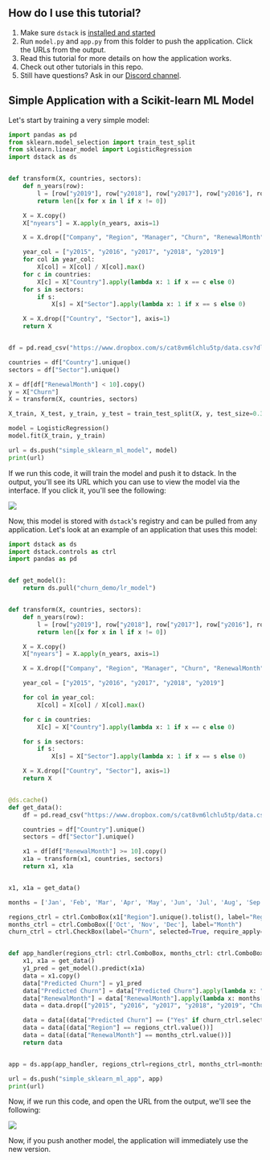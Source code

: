 ## How do I use this tutorial?

1. Make sure `dstack` is [installed and started](https://docs.dstack.ai/quickstart#installation)
2. Run `model.py` and `app.py` from this folder to push the application. Click the URLs from the output.
3. Read this tutorial for more details on how the application works.
4. Check out other tutorials in this repo.
5. Still have questions? Ask in our [Discord channel](https://discord.gg/8xfhEYa).

## Simple Application with a Scikit-learn ML Model

Let's start by training a very simple model:

```python
import pandas as pd
from sklearn.model_selection import train_test_split
from sklearn.linear_model import LogisticRegression
import dstack as ds


def transform(X, countries, sectors):
    def n_years(row):
        l = [row["y2019"], row["y2018"], row["y2017"], row["y2016"], row["y2015"]]
        return len([x for x in l if x != 0])

    X = X.copy()
    X["nyears"] = X.apply(n_years, axis=1)

    X = X.drop(["Company", "Region", "Manager", "Churn", "RenewalMonth", "RenewalDate"], axis=1)

    year_col = ["y2015", "y2016", "y2017", "y2018", "y2019"]
    for col in year_col:
        X[col] = X[col] / X[col].max()
    for c in countries:
        X[c] = X["Country"].apply(lambda x: 1 if x == c else 0)
    for s in sectors:
        if s:
            X[s] = X["Sector"].apply(lambda x: 1 if x == s else 0)

    X = X.drop(["Country", "Sector"], axis=1)
    return X


df = pd.read_csv("https://www.dropbox.com/s/cat8vm6lchlu5tp/data.csv?dl=1", index_col=0)

countries = df["Country"].unique()
sectors = df["Sector"].unique()

X = df[df["RenewalMonth"] < 10].copy()
y = X["Churn"]
X = transform(X, countries, sectors)

X_train, X_test, y_train, y_test = train_test_split(X, y, test_size=0.3, random_state=99)

model = LogisticRegression()
model.fit(X_train, y_train)

url = ds.push("simple_sklearn_ml_model", model)
print(url)
```

If we run this code, it will train the model and push it to dstack. In the output, you'll see its URL which you can use
to view the model via the interface. If you click it, you'll see the following:

![](https://gblobscdn.gitbook.com/assets%2F-LyOZaAwuBdBTEPqqlZy%2F-MPsKmT-BDVNt5W2a40K%2F-MPsRM8MWXa8ral7YRRJ%2FScreenshot%202020-12-31%20at%2011.56.26.png?alt=media&token=85a741a2-d7ae-4330-b1f9-c7124016ec7b)

Now, this model is stored with `dstack`'s registry and can be pulled from any application. Let's look at an example of
an application that uses this model:

```python
import dstack as ds
import dstack.controls as ctrl
import pandas as pd


def get_model():
    return ds.pull("churn_demo/lr_model")


def transform(X, countries, sectors):
    def n_years(row):
        l = [row["y2019"], row["y2018"], row["y2017"], row["y2016"], row["y2015"]]
        return len([x for x in l if x != 0])

    X = X.copy()
    X["nyears"] = X.apply(n_years, axis=1)

    X = X.drop(["Company", "Region", "Manager", "Churn", "RenewalMonth", "RenewalDate"], axis=1)

    year_col = ["y2015", "y2016", "y2017", "y2018", "y2019"]

    for col in year_col:
        X[col] = X[col] / X[col].max()

    for c in countries:
        X[c] = X["Country"].apply(lambda x: 1 if x == c else 0)

    for s in sectors:
        if s:
            X[s] = X["Sector"].apply(lambda x: 1 if x == s else 0)

    X = X.drop(["Country", "Sector"], axis=1)
    return X


@ds.cache()
def get_data():
    df = pd.read_csv("https://www.dropbox.com/s/cat8vm6lchlu5tp/data.csv?dl=1", index_col=0)

    countries = df["Country"].unique()
    sectors = df["Sector"].unique()

    x1 = df[df["RenewalMonth"] >= 10].copy()
    x1a = transform(x1, countries, sectors)
    return x1, x1a


x1, x1a = get_data()

months = ['Jan', 'Feb', 'Mar', 'Apr', 'May', 'Jun', 'Jul', 'Aug', 'Sep', 'Oct', 'Nov', 'Dec']

regions_ctrl = ctrl.ComboBox(x1["Region"].unique().tolist(), label="Region")
months_ctrl = ctrl.ComboBox(['Oct', 'Nov', 'Dec'], label="Month")
churn_ctrl = ctrl.CheckBox(label="Churn", selected=True, require_apply=False)


def app_handler(regions_ctrl: ctrl.ComboBox, months_ctrl: ctrl.ComboBox, churn_ctrl: ctrl.CheckBox):
    x1, x1a = get_data()
    y1_pred = get_model().predict(x1a)
    data = x1.copy()
    data["Predicted Churn"] = y1_pred
    data["Predicted Churn"] = data["Predicted Churn"].apply(lambda x: "Yes" if x == 1.0 else "No")
    data["RenewalMonth"] = data["RenewalMonth"].apply(lambda x: months[x - 1])
    data = data.drop(["y2015", "y2016", "y2017", "y2018", "y2019", "Churn"], axis=1)

    data = data[(data["Predicted Churn"] == ("Yes" if churn_ctrl.selected else "No"))]
    data = data[(data["Region"] == regions_ctrl.value())]
    data = data[(data["RenewalMonth"] == months_ctrl.value())]
    return data


app = ds.app(app_handler, regions_ctrl=regions_ctrl, months_ctrl=months_ctrl, churn_ctrl=churn_ctrl)

url = ds.push("simple_sklearn_ml_app", app)
print(url)
```

Now, if we run this code, and open the URL from the output, we'll see the following:

![](https://gblobscdn.gitbook.com/assets%2F-LyOZaAwuBdBTEPqqlZy%2F-MPsRNaSLV_cIawC-uG-%2F-MPs_V1bx18-fR9SDOm4%2FScreenshot%202020-12-31%20at%2012.36.11.png?alt=media&token=3035ec62-9e0a-41e9-b7b7-474915cec203)

Now, if you push another model, the application will immediately use the new version.